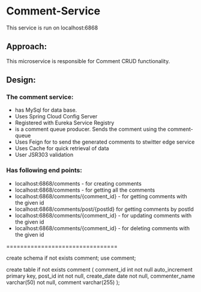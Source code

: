 # Comment-Service

This service is run on localhost:6868

## Approach:

This microservice is responsible for Comment CRUD functionality. 

## Design:


### The comment service:

 - has MySql for data base.
 - Uses Spring Cloud Config Server
 - Registered with Eureka Service Registry
 - is a comment queue producer. Sends the comment using the comment-queue
 - Uses Feign for to send the generated comments to stwitter edge service
 - Uses Cache for quick retrieval of data
 - User JSR303 validation
 
 
 ### Has following end points:
 
 * localhost:6868/comments - for creating comments
 * localhost:6868/comments - for getting all the comments
 * localhost:6868/comments/{comment_id} - for getting comments with the given id
 * localhost:6868/comments/post/{postId} for getting comments by postId
 * localhost:6868/comments/{comment_id} - for updating comments with the given id
 * localhost:6868/comments/{comment_id} - for deleting comments with the given id 
  
  ================================
 
create schema if not exists comment;
use comment;

create table if not exists comment (
	comment_id int not null auto_increment primary key,
    post_id int not null,
    create_date date not null,
    commenter_name varchar(50) not null,
    comment varchar(255)
);
